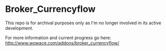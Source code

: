 Broker_Currencyflow
===================

This repo is for archival purposes only as I'm no longer involved in its active development.

For more information and current progress go here: http://www.wowace.com/addons/broker_currencyflow/
